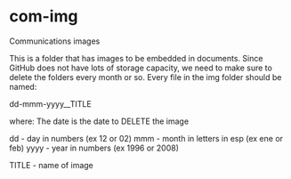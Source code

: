 # com-img
Communications images

This is a folder that has images to be embedded in documents. 
Since GitHub does not have lots of storage capacity, we need
to make sure to delete the folders every month or so. Every 
file in the img folder should be named:

dd-mmm-yyyy__TITLE

where:
The date is the date to DELETE the image

dd 		- day in numbers (ex 12 or 02)
mmm 	- month in letters in esp (ex ene or feb)
yyyy 	- year in numbers (ex 1996 or 2008)

TITLE 	- name of image
